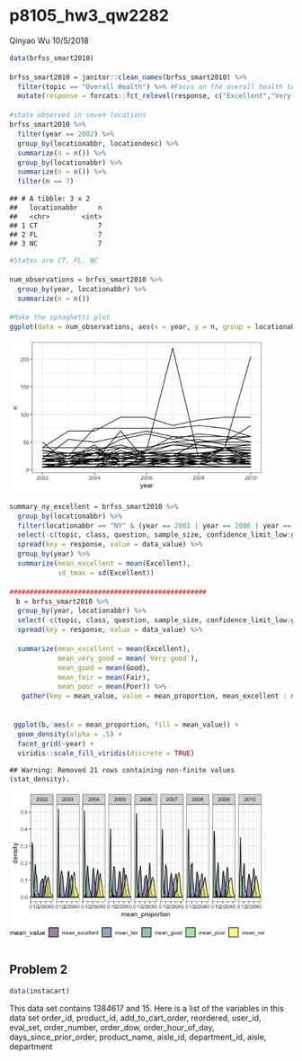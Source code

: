 p8105\_hw3\_qw2282
================
Qinyao Wu
10/5/2018

``` r
data(brfss_smart2010)

brfss_smart2010 = janitor::clean_names(brfss_smart2010) %>% 
  filter(topic == "Overall Health") %>% #Focus on the overall health topic. 
  mutate(response = forcats::fct_relevel(response, c("Excellent","Very good" , "Good", "Fair", "Poor")))

#state observed in seven locations
brfss_smart2010 %>% 
  filter(year == 2002) %>% 
  group_by(locationabbr, locationdesc) %>%
  summarize(n = n()) %>% 
  group_by(locationabbr) %>% 
  summarize(n = n()) %>% 
  filter(n == 7)  
```

    ## # A tibble: 3 x 2
    ##   locationabbr     n
    ##   <chr>        <int>
    ## 1 CT               7
    ## 2 FL               7
    ## 3 NC               7

``` r
#States are CT, FL, NC

num_observations = brfss_smart2010 %>% 
  group_by(year, locationabbr) %>% 
  summarize(n = n())

#Make the sphaghetti plot
ggplot(data = num_observations, aes(x = year, y = n, group = locationabbr)) + geom_line()
```

<img src="p8105_hw3_qw2282_files/figure-markdown_github/unnamed-chunk-1-1.png" width="90%" />

``` r
summary_ny_excellent = brfss_smart2010 %>% 
  group_by(locationabbr) %>% 
  filter(locationabbr == "NY" & (year == 2002 | year == 2006 | year == 2010)) %>% 
  select(-c(topic, class, question, sample_size, confidence_limit_low:geo_location)) %>% 
  spread(key = response, value = data_value) %>% 
  group_by(year) %>% 
  summarize(mean_excellent = mean(Excellent),
            sd_tmax = sd(Excellent))

#################################################
　b = brfss_smart2010 %>% 
  group_by(year, locationabbr) %>% 
  select(-c(topic, class, question, sample_size, confidence_limit_low:geo_location)) %>% 
  spread(key = response, value = data_value) %>% 

  summarize(mean_excellent = mean(Excellent),
            mean_very_good = mean(`Very good`),
            mean_good = mean(Good),
            mean_fair = mean(Fair),
            mean_poor = mean(Poor)) %>% 
   gather(key = mean_value, value = mean_proportion, mean_excellent : mean_poor)


 ggplot(b, aes(x = mean_proportion, fill = mean_value)) +
  geom_density(alpha = .5) + 
  facet_grid(~year) + 
  viridis::scale_fill_viridis(discrete = TRUE)
```

    ## Warning: Removed 21 rows containing non-finite values (stat_density).

<img src="p8105_hw3_qw2282_files/figure-markdown_github/unnamed-chunk-1-2.png" width="90%" />

Problem 2
---------

``` r
data(instacart)
```

This data set contains 1384617 and 15. Here is a list of the variables in this data set order\_id, product\_id, add\_to\_cart\_order, reordered, user\_id, eval\_set, order\_number, order\_dow, order\_hour\_of\_day, days\_since\_prior\_order, product\_name, aisle\_id, department\_id, aisle, department
